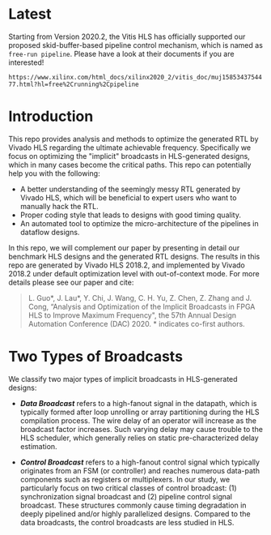 # Latest

Starting from Version 2020.2, the Vitis HLS has officially supported our proposed skid-buffer-based pipeline control mechanism, which is named as `free-run pipeline`. Please have a look at their documents if you are interested!

`https://www.xilinx.com/html_docs/xilinx2020_2/vitis_doc/muj1585343754477.html?hl=free%2Crunning%2Cpipeline`

# Introduction

This repo provides analysis and methods to optimize the generated RTL by Vivado HLS regarding the ultimate achievable frequency. Specifically we focus on optimizing the "implicit" broadcasts in HLS-generated designs, which in many cases become the critical paths. This repo can potentially help you with the following:
- A better understanding of the seemingly messy RTL generated by Vivado HLS, which will be beneficial to expert users who want to manually hack the RTL.
- Proper coding style that leads to designs with good timing quality.
- An automated tool to optimize the micro-architecture of the pipelines in dataflow designs.

In this repo, we will complement our paper by presenting in detail our benchmark HLS designs and the generated RTL designs. The results in this repo are generated by Vivado HLS 2018.2, and implemented by Vivado 2018.2 under default optimization level with out-of-context mode. For more details please see our paper and cite:

> L. Guo*,  J. Lau*, Y. Chi, J. Wang, C. H. Yu, Z. Chen, Z. Zhang and J. Cong,  “Analysis and Optimization of the Implicit Broadcasts in FPGA HLS to Improve Maximum Frequency", the 57th Annual Design Automation Conference (DAC) 2020. * indicates co-first authors.

# Two Types of Broadcasts

We classify two major types of implicit broadcasts in HLS-generated designs:
- ***Data Broadcast*** refers to a high-fanout signal in the datapath, which is typically formed after loop unrolling or array partitioning during the HLS compilation process. The wire delay of an operator will increase as the broadcast factor increases. Such varying delay may cause trouble to the HLS scheduler, which generally relies on static pre-characterized delay estimation.
  
- ***Control Broadcast*** refers to a high-fanout control signal which typically originates from an FSM (or controller) and reaches numerous data\-path components such as registers or multiplexers. In our study, we particularly focus on two critical classes of control broadcast: (1) synchronization signal broadcast and (2) pipeline control signal broadcast. These structures commonly cause timing degradation in deeply pipelined and/or highly parallelized designs. Compared to the data broadcasts, the control broadcasts are less studied in HLS.

